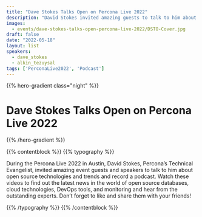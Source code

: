 ```yaml
---
title: "Dave Stokes Talks Open on Percona Live 2022"
description: "David Stokes invited amazing guests to talk to him about open source technologies (MySQL, Postgres, MongoDB, MariaDB, and others) and record a podcast on Percona Live 2022 in Austin. They also talked about cloud technologies, DevOps tools, and monitoring."
images:
  - events/dave-stokes-talks-open-percona-live-2022/DSTO-Cover.jpg
draft: false
date: "2022-05-18"
layout: list
speakers:
  - dave_stokes
  - alkin_tezuysal
tags: ['PerconaLive2022', 'Podcast']
---
```



{{% hero-gradient class="night" %}}

# Dave Stokes Talks Open on Percona Live 2022

{{% /hero-gradient %}}

{{% contentblock %}}
{{% typography %}}

During the Percona Live 2022 in Austin, David Stokes, Percona’s Technical Evangelist, invited amazing event guests and speakers to talk to him about open source technologies and trends and record a podcast. Watch these videos to find out the latest news in the world of open source databases, cloud technologies, DevOps tools, and monitoring and hear from the outstanding experts. Don’t forget to like and share them with your friends! 

{{% /typography %}}
{{% /contentblock %}}